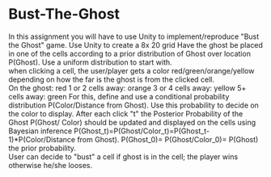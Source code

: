 # Bust-The-Ghost
In this assignment you will have to use Unity to implement/reproduce  "Bust the Ghost"  game.  Use Unity to create a 8x 20 grid  Have the ghost 
be placed in one of the cells according to a prior distribution of Ghost over  location P(Ghost).  Use a uniform distribution  to start with.  
when clicking  a cell, the user/player gets a color red/green/orange/yellow depending on how  the far is the ghost is from the clicked cell.   
On the ghost: red  1 or 2 cells away: orange   3 or 4 cells away: yellow  5+ cells away: green  For this, define and use a conditional probability 
distribution P(Color/Distance from Ghost).  Use this probability to decide on the color to display.  After each click "t" the  Posterior Probability 
of the Ghost P(Ghost/ Color) should be updated  and displayed on the cells using Bayesian inference
P(Ghost_t)=P(Ghost/Color_t)=P(Ghost_t-1)*P(Color/Distance from Ghost).  P(Ghost_0)= P(Ghost/Color_0)= P(Ghost) the prior probability.   
User can decide to "bust" a cell if ghost is in the cell; the player wins otherwise he/she looses. 
